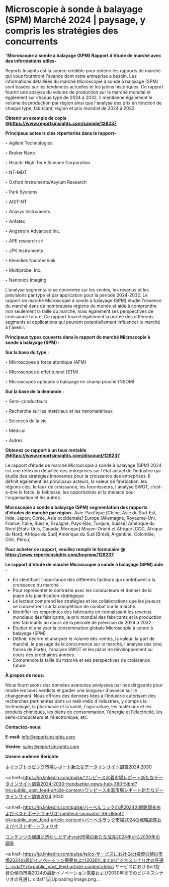 # Microscopie à sonde à balayage (SPM) Marché 2024 | paysage, y compris les stratégies des concurrents

"<strong>Microscopie à sonde à balayage (SPM) Rapport d'étude de marché avec des informations utiles-</strong>

Reports Insights est la source crédible pour obtenir les rapports de marché qui vous fourniront l'avance dont votre entreprise a besoin. Les informations détaillées du marché Microscopie à sonde à balayage (SPM) sont basées sur les tendances actuelles et les jalons historiques. Ce rapport fournit une analyse du volume de production sur le marché mondial et également sur chaque type de 2024 à 2032. Il mentionne également le volume de production par région ainsi que l'analyse des prix en fonction de chaque type, fabricant, région et prix mondial de 2024 à 2032.

<strong><b>Obtenir un exemple de copie @</b></strong><a href=https://www.reportsinsights.com/sample/128237><strong><b>https://www.reportsinsights.com/sample/128237</b></strong></a>

<b>Principaux acteurs clés répertoriés dans le rapport-</b>

<b> </b>‣ Agilent Technologies

‣ Bruker Nano

‣ Hitachi High-Tech Science Corporation

‣ NT-MDT

‣ Oxford Instruments/Asylum Research

‣ Park Systems

‣ AIST-NT

‣ Anasys Instruments

‣ Anfatec

‣ Angstrom Advanced Inc.

‣ APE research srl

‣ JPK Instruments

‣ Kleindiek Nanotechnik

‣ Multiprobe. Inc.

‣ Nanonics Imaging

L'analyse segmentaire se concentre sur les ventes, les revenus et les prévisions par type et par application pour la période 2024-2032. Le rapport de marché Microscopie à sonde à balayage (SPM) étudie l'essence du marché dans de nombreuses régions du monde et aide à comprendre non seulement la taille du marché, mais également ses perspectives de croissance future. Ce rapport fournit également la portée des différents segments et applications qui peuvent potentiellement influencer le marché à l'avenir.

<strong>Principaux types couverts dans le rapport de marché Microscopie à sonde à balayage (SPM) :</strong>

<strong>Sur la base du type :</strong>

‣ Microscopes à force atomique (AFM)

‣ Microscopes à effet tunnel (STM)

‣ Microscopes optiques à balayage en champ proche (NSOM)

<strong>Sur la base de la demande :</strong>

‣ Semi-conducteurs

‣ Recherche sur les matériaux et les nanomatériaux

‣ Sciences de la vie

‣ Médical

‣ Autres

<strong><b>Obtenez ce rapport à un taux rentable @</b></strong><a href=https://www.reportsinsights.com/discount/128237><strong><b>https://www.reportsinsights.com/discount/128237</b></strong></a>

Le rapport d’étude de marché Microscopie à sonde à balayage (SPM) 2024 est une réflexion détaillée des entreprises sur l’état actuel de l’industrie qui étudie des stratégies innovantes pour la croissance des entreprises. Il définit également les principaux acteurs, la valeur de fabrication, les régions clés, le taux de croissance, les fournisseurs, l'analyse SWOT, c'est-à-dire la force, la faiblesse, les opportunités et la menace pour l'organisation et les autres.

<strong>Microscopie à sonde à balayage (SPM) segmentation des rapports d'études de marché par région-</strong>
Asie-Pacifique [Chine, Asie du Sud-Est, Inde, Japon, Corée, Asie occidentale]
Europe [Allemagne, Royaume-Uni, France, Italie, Russie, Espagne, Pays-Bas, Turquie, Suisse]
Amérique du Nord [États-Unis, Canada, Mexique]
Moyen-Orient et Afrique [CCG, Afrique du Nord, Afrique du Sud]
Amérique du Sud [Brésil, Argentine, Colombie, Chili, Pérou]

<strong>Pour acheter ce rapport, veuillez remplir le formulaire @   <a href=https://www.reportsinsights.com/buynow/128237>https://www.reportsinsights.com/buynow/128237</a></strong>

<strong>Le rapport d'étude de marché Microscopie à sonde à balayage (SPM) aide -</strong>
<ul>
  <li>En identifiant 'importance des différents facteurs qui contribuent à la croissance du marché</li>
  <li>Pour représenter le contraste avec les conducteurs et donner de la place à la planification stratégique</li>
  <li>Le lecteur comprend les stratégies et les collaborations que les joueurs se concentrent sur la compétition de combat sur le marché.</li>
  <li>Identifier les empreintes des fabricants en connaissant les revenus mondiaux des fabricants, le prix mondial des fabricants et la production des fabricants au cours de la période de prévision de 2024 à 2032.</li>
  <li>Étudier et analyser la consommation globale Microscopie à sonde à balayage (SPM)</li>
  <li>Définir, décrire et analyser le volume des ventes, la valeur, la part de marché, le paysage de la concurrence sur le marché, l'analyse des cinq forces de Porter, l'analyse SWOT et les plans de développement au cours des prochaines années.</li>
  <li>Comprendre la taille du marché et ses perspectives de croissance future.</li>
</ul>
<strong>À propos de nous:</strong>

Nous fournissons des données avancées analysées par nos dirigeants pour rendre les bons verdicts et garder une longueur d'avance sur le changement. Nous offrons des données liées à l'industrie autorisant des recherches pertinentes dans un méli-mélo d'industries, y compris la technologie, la pharmacie et la santé, l'agriculture, les matériaux et les produits chimiques, les biens de consommation, l'énergie et l'électricité, les semi-conducteurs et l'électronique, etc.

<strong>Contactez-nous:</strong>

<strong>E-mail:</strong> <a href=mailto:info@reportsinsights.com>info@reportsinsights.com</a>

<strong>Ventes</strong>: <a href=mailto:sales@reportsinsights.com>sales@reportsinsights.com</a>

<strong>Unsere anderen Berichte</strong>

<a href=https://www.linkedin.com/pulse/ホイップトッピング市場レポート新たなデータインサイト調査2024-2030-healthscope-news-245-ba4af/>ホイップトッピング市場レポート新たなデータインサイト調査2024 2030</a>

<a href=https://jp.linkedin.com/pulse/ワンピース水着市場レポート新たなデータインサイト調査2024-2030-trendsetter-news-hub-360-5lbpf?trk=public_post_feed-article-content>ワンピース水着市場レポート新たなデータインサイト調査2024 2030</a>

<a href=https://jp.linkedin.com/pulse/バーベルラック市場2024の戦略調査およびベストポートフォリオ-medtech-innovator-36-d8epf?trk=public_post_feed-article-content>バーベルラック市場2024の戦略調査およびベストポートフォリオ</a>

<a href=https://www.linkedin.com/pulse/コンテンツの保護と透かしビデオvrott市場の新たな成長2024年から2030年の調査-tribunal-analytics-360-7j7gf/>コンテンツの保護と透かしビデオvrott市場の新たな成長2024年から2030年の調査</a>

<a href=https://jp.linkedin.com/pulse/telco-サービスにおけるict投資の傾向市場2024の最新イノベーション需要および2030年までのビジネスシナリオの見通し-cidaf?trk=public_post_feed-article-content>telco サービスにおけるict投資の傾向市場2024の最新イノベーション需要および2030年までのビジネスシナリオの見通し cidaf</a>"
![Uploading image.png…]()
